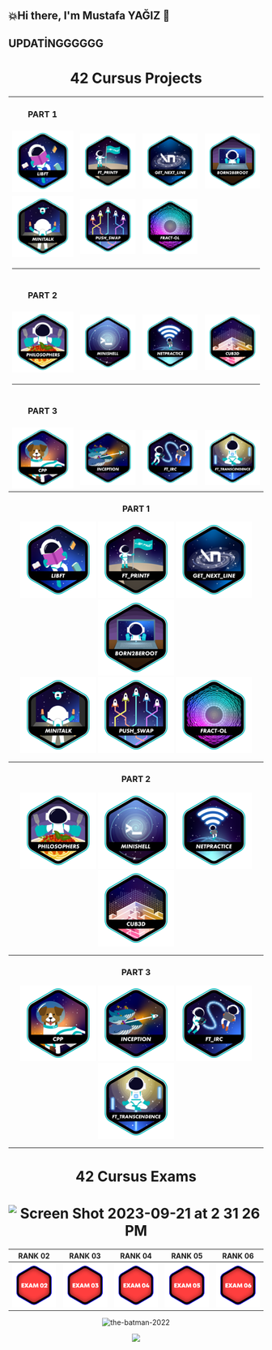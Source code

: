 ## 💥Hi there, I'm Mustafa YAĞIZ 👋
## UPDATİNGGGGGG
<h1 align="center"> 42 Cursus Projects </h1>


 <table align="center">
  <tr>
    <td align="center">
      <h3 align="center">PART 1</h3>
    </td>
  </tr>
  <tr>
    <td align="center">
      <a href="https://github.com/myagjz/42-libft" target="_blank">
        <img src="https://github.com/myagjz/myagjz/blob/main/42-Project-Badges/libfte.png" alt="Libft Badge">
      </a>
    </td>
    <td align="center">
      <a href="https://github.com/myagjz/42-ft_printf" target="_blank">
        <img src="https://github.com/myagjz/myagjz/blob/main/42-Project-Badges/ft_printfe.png" alt="ft_printf Badge">
      </a>
    </td>
    <td align="center">
      <a href="https://github.com/myagjz/42-get_next_line" target="_blank">
        <img src="https://github.com/myagjz/myagjz/blob/main/42-Project-Badges/get_next_linee.png" alt="get_next_line Badge">
      </a>
    </td>
    <td align="center">
      <a href="https://github.com/myagjz/42-Born2beroot" target="_blank">
        <img src="https://github.com/myagjz/myagjz/blob/main/42-Project-Badges/born2beroote.png" alt="Born2beroot Badge">
      </a>
    </td>
  </tr>
  <tr>
    <td align="center">
      <a href="https://github.com/myagjz/42-minitalk" target="_blank">
        <img src="https://github.com/myagjz/myagjz/blob/main/42-Project-Badges/minitalke.png" alt="minitalk Badge">
      </a>
    </td>
    <td align="center">
      <a href="https://github.com/myagjz/42-push_swap" target="_blank">
        <img src="https://github.com/myagjz/myagjz/blob/main/42-Project-Badges/push_swape.png" alt="push_swap Badge">
      </a>
    </td>
    <td align="center">
      <a href="https://github.com/myagjz/42-fract-ol" target="_blank">
        <img src="https://github.com/myagjz/myagjz/blob/main/42-Project-Badges/fract-ole.png" alt="fract-ol Badge">
      </a>
    </td>
  </tr>
  <tr>
    <td colspan="4">
      <hr>
    </td>
  </tr>
  <tr>
    <td align="center">
      <h3 align="center">PART 2</h3>
    </td>
  </tr>
  <tr>
    <td align="center">
      <a href="https://github.com/myagjz/42-Philosophers" target="_blank">
        <img src="https://github.com/myagjz/myagjz/blob/main/42-Project-Badges/philosopherse.png" alt="Philosophers Badge">
      </a>
    </td>
    <td align="center">
      <a href="https://github.com/myagjz/42-minishell" target="_blank">
        <img src="https://github.com/myagjz/myagjz/blob/main/42-Project-Badges/minishelle.png" alt="minishell Badge">
      </a>
    </td>
    <td align="center">
      <a href="https://github.com/myagjz/NetPractice" target="_blank">
        <img src="https://github.com/myagjz/myagjz/blob/main/42-Project-Badges/netpracticee.png" alt="NetPractice Badge">
      </a>
    </td>
    <td align="center">
      <a href="https://github.com/myagjz/cub3d" target="_blank">
        <img src="https://github.com/myagjz/myagjz/blob/main/42-Project-Badges/cub3de.png" alt="cub3d Badge">
      </a>
    </td>
  </tr>
  <tr>
    <td colspan="4">
      <hr>
    </td>
  </tr>
  <tr>
    <td align="center">
      <h3 align="center">PART 3</h3>
    </td>
  </tr>
  <tr>
    <td align="center">
      <a href="https://github.com/myagjz/42-CPP-Modules" target="_blank">
        <img src="https://github.com/myagjz/myagjz/blob/main/42-Project-Badges/cppe.png" alt="CPP Modules Badge">
      </a>
    </td>
    <td align="center">
      <a href="https://github.com/myagjz/42-Inception" target="_blank">
        <img src="https://github.com/myagjz/myagjz/blob/main/42-Project-Badges/inceptione.png" alt="Inception Badge">
      </a>
    </td>
    <td align="center">
      <a href="https://github.com/myagjz/42-ft_irc" target="_blank">
        <img src="https://github.com/myagjz/myagjz/blob/main/42-Project-Badges/ft_irce.png" alt="ft_irc Badge">
      </a>
    </td>
    <td align="center">
      <a href="https://github.com/myagjz/42-ft_transcendence" target="_blank">
        <img src="https://github.com/myagjz/myagjz/blob/main/42-Project-Badges/ft_transcendencee.png" alt="ft_transcendence Badge">
      </a>
    </td>
  </tr>
</table>



 <div align="center">
    <h3 align="center">PART 1</h3>
    <a href="https://github.com/myagjz/42-libft" target="_blank"><img src="https://github.com/myagjz/myagjz/blob/main/42-Project-Badges/libfte.png" ></a>
    <a href="https://github.com/myagjz/42-ft_printf" target="_blank"><img src="https://github.com/myagjz/myagjz/blob/main/42-Project-Badges/ft_printfe.png" ></a>
    <a href="https://github.com/myagjz/42-get_next_line" target="_blank"><img src="https://github.com/myagjz/myagjz/blob/main/42-Project-Badges/get_next_linee.png" ></a>
    <a href="https://github.com/myagjz/42-Born2beroot" target="_blank"><img src="https://github.com/myagjz/myagjz/blob/main/42-Project-Badges/born2beroote.png" ></a>
</div>
 <div align="center">
    <a href="https://github.com/myagjz/42-minitalk" target="_blank"><img src="https://github.com/myagjz/myagjz/blob/main/42-Project-Badges/minitalke.png" ></a>
    <a href="https://github.com/myagjz/42-push_swap" target="_blank"><img src="https://github.com/myagjz/myagjz/blob/main/42-Project-Badges/push_swape.png" ></a>
    <a href="https://github.com/myagjz/42-fract-ol" target="_blank"><img src="https://github.com/myagjz/myagjz/blob/main/42-Project-Badges/fract-ole.png" ></a>
</div> 
<div align="center">
    
</div> 
 <hr>
<div align="center">
    <h3 align="center">PART 2</h3>
    <a href="https://github.com/myagjz/42-Philosophers" target="_blank"><img src="https://github.com/myagjz/myagjz/blob/main/42-Project-Badges/philosopherse.png" ></a>
    <a href="https://github.com/myagjz/42-minishell" target="_blank"><img src="https://github.com/myagjz/myagjz/blob/main/42-Project-Badges/minishelle.png" ></a>
    <a href="https://github.com/myagjz/NetPractice" target="_blank"><img src="https://github.com/myagjz/myagjz/blob/main/42-Project-Badges/netpracticee.png" ></a>
    <a href="https://github.com/myagjz/cub3d" target="_blank"><img src="https://github.com/myagjz/myagjz/blob/main/42-Project-Badges/cub3de.png" ></a>
</div> 
<div align="center">
    
</div> 
 <hr>
<div align="center">
    <h3 align="center">PART 3</h3>
    <a href="https://github.com/myagjz/42-CPP-Modules" target="_blank"><img src="https://github.com/myagjz/myagjz/blob/main/42-Project-Badges/cppe.png" ></a>
    <a href="https://github.com/myagjz/42-Inception" target="_blank"><img src="https://github.com/myagjz/myagjz/blob/main/42-Project-Badges/inceptione.png" ></a>
    <a href="https://github.com/myagjz/42-ft_irc" target="_blank"><img src="https://github.com/myagjz/myagjz/blob/main/42-Project-Badges/ft_irce.png" ></a>
    <a href="https://github.com/myagjz/42-ft_transcendence" target="_blank"><img src="https://github.com/myagjz/myagjz/blob/main/42-Project-Badges/ft_transcendencee.png" ></a>
</div> 
<div align="center">
    
  </div>
 <hr>

<h1 align="center"> 42 Cursus Exams </h1>
<h1 align="center"> <img width="599" alt="Screen Shot 2023-09-21 at 2 31 26 PM" src="https://github.com/myagjz/myagjz/assets/112881823/4724d39d-6cc8-4f87-9826-ff11fcf28acf"></h1>

<div align="center">
 
| RANK 02 | RANK 03 | RANK 04 | RANK 05 | RANK 06 |
|:------------------:|:------------------:|:------------------:|:------------------:|:------------------:|
| <a href="https://github.com/myagjz/42-Exam_Rank_02" target="_blank"><img src="https://github.com/myagjz/myagjz/blob/main/42-Project-Badges/Point/2.png" ></a> |<a href="https://github.com/myagjz/42-Exam_Rank_03" target="_blank"><img src="https://github.com/myagjz/myagjz/blob/main/42-Project-Badges/Point/3.png" ></a> | <a href="https://github.com/myagjz/42-Exam_Rank_04" target="_blank"><img src="https://github.com/myagjz/myagjz/blob/main/42-Project-Badges/Point/4.png" ></a> | <a href="https://github.com/myagjz/42-Exam_Rank_05" target="_blank"><img src="https://github.com/myagjz/myagjz/blob/main/42-Project-Badges/Point/5.png" ></a> | <a href="https://github.com/myagjz/42-Exam_Rank_06" target="_blank"><img src="https://github.com/myagjz/myagjz/blob/main/42-Project-Badges/Point/6.png" ></a> |

![the-batman-2022](https://github.com/myagjz/myagjz/assets/112881823/62a66408-35ff-40ff-b240-144ef52a3410)

<a href="https://visitcount.itsvg.in">
  <img src="https://visitcount.itsvg.in/api?id=myagjz&label=Profile%20Views&color=0&icon=5&pretty=false" />
</a>

<!--
**myagjz/myagjz** is a ✨ _special_ ✨ repository because its `README.md` (this file) appears on your GitHub profile.

height="120" width="120"
Here are some ideas to get you started:

- 🔭 I’m currently working on ...
- 🌱 I’m currently learning ...
- 👯 I’m looking to collaborate on ...
- 🤔 I’m looking for help with ...
- 💬 Ask me about ...
- 📫 How to reach me: ...
- 😄 Pronouns: ...
- ⚡ Fun fact: ...
-->
